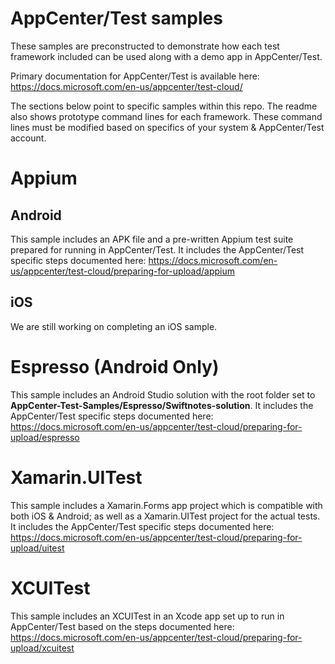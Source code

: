 # AppCenter/Test samples
These samples are preconstructed to demonstrate how each test framework included can be used along with a demo app in AppCenter/Test.

Primary documentation for AppCenter/Test is available here: https://docs.microsoft.com/en-us/appcenter/test-cloud/

The sections below point to specific samples within this repo. The readme also shows prototype command lines for each framework. These command lines must be modified based on specifics of your system & AppCenter/Test account.

# Appium
## Android
This sample includes an APK file and a pre-written Appium test suite prepared for running in AppCenter/Test. It includes the AppCenter/Test specific steps documented here: https://docs.microsoft.com/en-us/appcenter/test-cloud/preparing-for-upload/appium

## iOS
We are still working on completing an iOS sample.

# Espresso (Android Only)
This sample includes an Android Studio solution with the root folder set to **AppCenter-Test-Samples/Espresso/Swiftnotes-solution**. It includes the AppCenter/Test specific steps documented here: https://docs.microsoft.com/en-us/appcenter/test-cloud/preparing-for-upload/espresso

# Xamarin.UITest 
This sample includes a Xamarin.Forms app project which is compatible with both iOS & Android; as well as a Xamarin.UITest project for the actual tests. It includes the AppCenter/Test specific steps documented here: https://docs.microsoft.com/en-us/appcenter/test-cloud/preparing-for-upload/uitest

# XCUITest
This sample includes an XCUITest in an Xcode app set up to run in AppCenter/Test based on the steps documented here: https://docs.microsoft.com/en-us/appcenter/test-cloud/preparing-for-upload/xcuitest